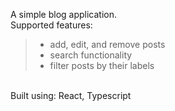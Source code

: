A simple blog application. <br>
Supported features:<br>
> - add, edit, and remove posts<br>
> - search functionality<br>
> - filter posts by their labels<br>
<br>
Built using: React, Typescript <br>
